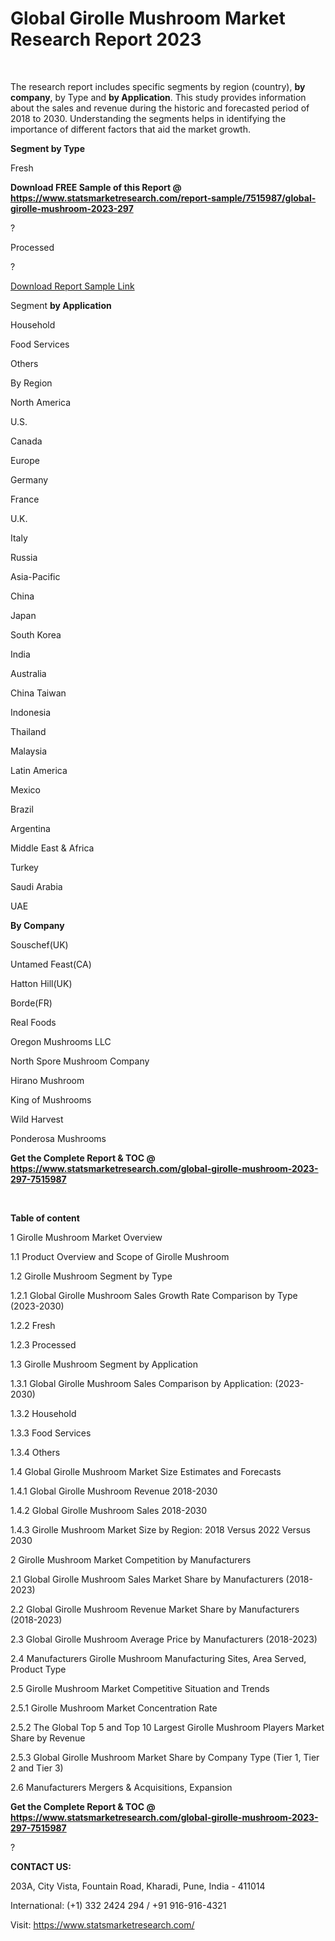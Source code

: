 <h1>Global Girolle Mushroom Market Research Report 2023</h1><br/><p>The research report includes specific segments by region (country), <strong>by company</strong>, by Type and <strong>by Application</strong>. This study provides information about the sales and revenue during the historic and forecasted period of 2018 to 2030. Understanding the segments helps in identifying the importance of different factors that aid the market growth.</p>
 
 
 
 <p><strong>Segment by Type</strong></p>
 
 
 
 <p>Fresh</p>
 
 
 
 <div><b>Download FREE Sample of this Report @ <a href="https://www.statsmarketresearch.com/download-free-sample/7515987/global-girolle-mushroom-2023-297">https://www.statsmarketresearch.com/report-sample/7515987/global-girolle-mushroom-2023-297</a></b></div>
 
 
 
 <p>? </p>
 
 
 
 <p>Processed</p>
 
 
 
 <p>? </p>
 
 
 
 <p><a href="https://www.statsmarketresearch.com/download-free-sample/7515987/global-girolle-mushroom-2023-297">Download Report Sample Link</a></p>
 
 
 
 <p>Segment <strong>by Application</strong></p>
 
 
 
 <p>Household</p>
 
 
 
 <p>Food Services</p>
 
 
 
 <p>Others</p>
 
 
 
 <p>By Region</p>
 
 
 
 <p>North America</p>
 
 
 
 <p>U.S.</p>
 
 
 
 <p>Canada</p>
 
 
 
 <p>Europe</p>
 
 
 
 <p>Germany</p>
 
 
 
 <p>France</p>
 
 
 
 <p>U.K.</p>
 
 
 
 <p>Italy</p>
 
 
 
 <p>Russia</p>
 
 
 
 <p>Asia-Pacific</p>
 
 
 
 <p>China</p>
 
 
 
 <p>Japan</p>
 
 
 
 <p>South Korea</p>
 
 
 
 <p>India</p>
 
 
 
 <p>Australia</p>
 
 
 
 <p>China Taiwan</p>
 
 
 
 <p>Indonesia</p>
 
 
 
 <p>Thailand</p>
 
 
 
 <p>Malaysia</p>
 
 
 
 <p>Latin America</p>
 
 
 
 <p>Mexico</p>
 
 
 
 <p>Brazil</p>
 
 
 
 <p>Argentina</p>
 
 
 
 <p>Middle East & Africa</p>
 
 
 
 <p>Turkey</p>
 
 
 
 <p>Saudi Arabia</p>
 
 
 
 <p>UAE</p>
 
 
 
 <p><strong>By Company</strong></p>
 
 
 
 <p>Souschef(UK)</p>
 
 
 
 <p>Untamed Feast(CA)</p>
 
 
 
 <p>Hatton Hill(UK)</p>
 
 
 
 <p>Borde(FR)</p>
 
 
 
 <p>Real Foods</p>
 
 
 
 <p>Oregon Mushrooms LLC</p>
 
 
 
 <p>North Spore Mushroom Company</p>
 
 
 
 <p>Hirano Mushroom</p>
 
 
 
 <p>King of Mushrooms</p>
 
 
 
 <p>Wild Harvest</p>
 
 
 
 <p>Ponderosa Mushrooms</p>
 
 
 
 <div><b>Get the Complete Report & TOC @ <a href="https://www.statsmarketresearch.com/global-girolle-mushroom-2023-297-7515987">https://www.statsmarketresearch.com/global-girolle-mushroom-2023-297-7515987</a></b></div>
 
 
 
 <p><br />
 
 <b>Table of content</b></p>
 
 
 
 <p>1 Girolle Mushroom Market Overview<br />
 
 1.1 Product Overview and Scope of Girolle Mushroom<br />
 
 1.2 Girolle Mushroom Segment by Type<br />
 
 1.2.1 Global Girolle Mushroom Sales Growth Rate Comparison by Type (2023-2030)<br />
 
 1.2.2 Fresh<br />
 
 1.2.3 Processed<br />
 
 1.3 Girolle Mushroom Segment by Application<br />
 
 1.3.1 Global Girolle Mushroom Sales Comparison by Application: (2023-2030)<br />
 
 1.3.2 Household<br />
 
 1.3.3 Food Services<br />
 
 1.3.4 Others<br />
 
 1.4 Global Girolle Mushroom Market Size Estimates and Forecasts<br />
 
 1.4.1 Global Girolle Mushroom Revenue 2018-2030<br />
 
 1.4.2 Global Girolle Mushroom Sales 2018-2030<br />
 
 1.4.3 Girolle Mushroom Market Size by Region: 2018 Versus 2022 Versus 2030<br />
 
 2 Girolle Mushroom Market Competition by Manufacturers<br />
 
 2.1 Global Girolle Mushroom Sales Market Share by Manufacturers (2018-2023)<br />
 
 2.2 Global Girolle Mushroom Revenue Market Share by Manufacturers (2018-2023)<br />
 
 2.3 Global Girolle Mushroom Average Price by Manufacturers (2018-2023)<br />
 
 2.4 Manufacturers Girolle Mushroom Manufacturing Sites, Area Served, Product Type<br />
 
 2.5 Girolle Mushroom Market Competitive Situation and Trends<br />
 
 2.5.1 Girolle Mushroom Market Concentration Rate<br />
 
 2.5.2 The Global Top 5 and Top 10 Largest Girolle Mushroom Players Market Share by Revenue<br />
 
 2.5.3 Global Girolle Mushroom Market Share by Company Type (Tier 1, Tier 2 and Tier 3)<br />
 
 2.6 Manufacturers Mergers & Acquisitions, Expansion</p>
 
 
 
 <div><b>Get the Complete Report & TOC @ <a href="https://www.statsmarketresearch.com/global-girolle-mushroom-2023-297-7515987">https://www.statsmarketresearch.com/global-girolle-mushroom-2023-297-7515987</a></b></div>
 
 
 
 <p>? </p>
 
 
 
 <p><b>CONTACT US:</b><br />
 
 203A, City Vista, Fountain Road, Kharadi, Pune, India - 411014<br />
 
 International: (+1) 332 2424 294 / +91 916-916-4321<br />
 
 Visit: <a href="https://www.statsmarketresearch.com/">https://www.statsmarketresearch.com/</a></p>
